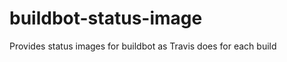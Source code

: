 buildbot-status-image
=====================

Provides status images for buildbot as Travis does for each build
